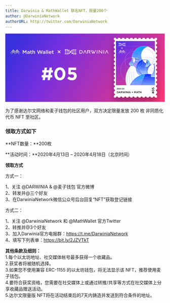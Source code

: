 ```yaml
---
title: Darwinia & MathWallet 联名NFT，限量200个
author: @DarwiniaNetwork
authorURL: http://twitter.com/DarwiniaNetwork
---
```


![](assets/2020-04-14-math-nft.png)

为了感谢达尔文网络和麦子钱包的社区用户，双方决定限量发放 200 枚 非同质化代币 NFT 至社区。

<!--truncate-->

### 领取方式如下


**NFT数量：**200枚

**活动时间：**2020年4月13日 – 2020年4月18日（北京时间）

**领取方式**  

方式一：

1、关注 @DARWINIA & @麦子钱包 官方微博  
2、转发并@三个好友  
3、在DarwiniaNetwork微信公众号后台回复“NFT”获取登记链接  

方式二：

1、关注 @DarwiniaNetwork 和 @MathWallet 官方Twitter  
2、转推并@3个好友  
3、加入Darwinia官方电报群：https://t.me/DarwiniaNetwork  
4、填写下列表单：https://bit.ly/2JZVTkT  

**其他条款及细则：**  
1.每个以太坊地址、社交媒体帐号最多获得一个收藏品。  
2.获奖者将被随机选择。  
3.如果您不使用兼容 ERC-1155 的以太坊钱包，将无法显示该 NFT，推荐使用麦子钱包。  
4.要符合获奖资格，您需要在社交媒体上或通过转推/共享等方式在社交媒体上分享收藏品赠送活动。  
5.达尔文限量版 NFT将在活动结束后的7天内铸造并发送到符合条件的地址。  